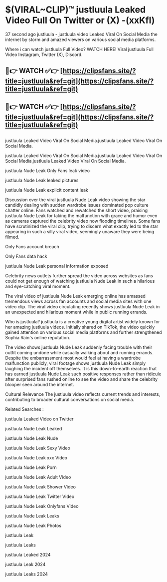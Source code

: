 # $(VIRAL~CLIP)™ justluula Leaked Video Full On Twitter or (X) -(xxKfI)
37 second ago justluula - justluula video Leaked Viral On Social Media the internet by storm and amazed viewers on various social media platforms.

Where i can watch justluula Full Video? WATCH HERE! Viral justluula Full Video Instagram, Twitter (X), Discord.

## 🔴👉 WATCH ✅👉 [https://clipsfans.site/?title=justluula&ref=git](https://clipsfans.site/?title=justluula&ref=git)
## 🔴👉 WATCH ✅👉 [https://clipsfans.site/?title=justluula&ref=git](https://clipsfans.site/?title=justluula&ref=git)
##
justluula Leaked Video Viral On Social Media.justluula Leaked Video Viral On Social Media.

justluula Leaked Video Viral On Social Media.justluula Leaked Video Viral On Social Media.justluula Leaked Video Viral On Social Media.

justluula Nude Leak Only Fans leak video

justluula Nude Leak leaked pictures

justluula Nude Leak explicit content leak

Discussion over the viral justluula Nude Leak video showing the star candidly dealing with sudden wardrobe issues dominated pop culture chatter online. Fans watched and rewatched the short video, praising justluula Nude Leak for taking the malfunction with grace and humor even as cameras captured the celebrity video now flooding timelines. Some fans have scrutinized the viral clip, trying to discern what exactly led to the star appearing in such a silly viral video, seemingly unaware they were being filmed.


Only Fans account breach

Only Fans data hack

justluula Nude Leak personal information exposed

Celebrity news outlets further spread the video across websites as fans could not get enough of watching justluula Nude Leak in such a hilarious and eye-catching viral moment.


The viral video of justluula Nude Leak emerging online has amassed tremendous views across fan accounts and social media sites with one video clip. The viral video circulating recently shows justluula Nude Leak in an unexpected and hilarious moment while in public running errands.


Who is justluula? justluula is a creative young digital artist widely known for her amazing justluula videos. Initially shared on TikTok, the video quickly gained attention on various social media platforms and further strengthened Sophia Rain's online reputation.

The video shows justluula Nude Leak suddenly facing trouble with their outfit coming undone while casually walking about and running errands. Despite the embarrassment most would feel at having a wardrobe malfunction publicly, viral footage shows justluula Nude Leak simply laughing the incident off themselves. It is this down-to-earth reaction that has earned justluula Nude Leak such positive responses rather than ridicule after surprised fans rushed online to see the video and share the celebrity blooper seen around the internet.

Cultural Relevance The justluula video reflects current trends and interests, contributing to broader cultural conversations on social media.

Related Searches :

justluula Leaked Video on Twitter

justluula Nude Leak Leaked

justluula Nude Leak Nude

justluula Nude Leak Sexy Video

justluula Nude Leak xxx Video

justluula Nude Leak Porn

justluula Nude Leak Adult Video

justluula Nude Leak Shower Video

justluula Nude Leak Twitter Video

justluula Nude Leak Onlyfans Video

justluula Nude Leak Leaks

justluula Nude Leak Photos

justluula Leak

justluula Leaks

justluula Leaked 2024

justluula Leak 2024

justluula Leaks 2024
